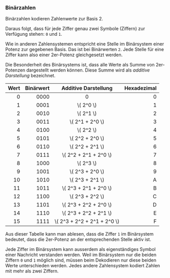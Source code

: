 ### Binärzahlen

<p class="alert alert-primary" markdown="1">
Binärzahlen kodieren Zahlenwerte zur Basis 2.
</p>

Daraus folgt, dass für jede Ziffer genau zwei Symbole (Ziffern) zur Verfügung stehen: `0` und `1`. 

Wie in anderen Zahlensystemen entspricht eine Stelle im Binärsystem einer Potenz zur gegebenen Basis. Das ist bei Binärwerten `2`. Jede Stelle für eine Ziffer kann also einer 2er-Potenz gleichgesetzt werden.

Die Besonderheit des Binärsystems ist, dass alle Werte als Summe von 2er-Potenzen dargestellt werden können. Diese Summe wird als *additive Darstellung* bezeichnet. 

| Wert | Binärwert | Additive Darstellung | Hexadezimal | 
| ---: | ---: | :---: | ---: | 
| 0 | 0000 | 0 | 0 | 
| 1 | 0001 | \\( 2^0 \\) | 1 |
| 2 | 0010 | \\( 2^1 \\) | 2 | 
| 3 | 0011 | \\( 2^1 + 2^0 \\) | 3 |
| 4 | 0100 | \\( 2^2 \\) | 4 |
| 5 | 0101 | \\( 2^2 + 2^0 \\) | 5 |
| 6 | 0110 | \\( 2^2 + 2^1 \\) | 6 | 
| 7 | 0111 | \\( 2^2 + 2^1 + 2^0 \\) | 7 |
| 8 | 1000 | \\( 2^3 \\) | 8 |
| 9 | 1001 | \\( 2^3 + 2^0 \\) | 9 |
| 10 | 1010 | \\( 2^3 + 2^1 \\) | A |
| 11 | 1011 | \\( 2^3 + 2^1 + 2^0 \\) | B | 
| 12 | 1100 | \\( 2^3 + 2^2 \\) | C |
| 13 | 1101 | \\( 2^3 + 2^2 + 2^0 \\) | D |
| 14 | 1110 | \\( 2^3 + 2^2 + 2^1 \\) | E |
| 15 | 1111 | \\( 2^3 + 2^2 + 2^1 + 2^0 \\) | F |

Aus dieser Tabelle kann man ablesen, dass die Ziffer `1` im Binärsystem bedeutet, dass die 2er-Potenz an der entsprechenden Stelle aktiv ist. 

Jede Ziffer im Binärsystem kann ausserdem als eigenständiges Symbol einer Nachricht verstanden werden. Weil im Binärsystem nur die beiden Ziffern `0` und `1` möglich sind, müssen beim Dekodieren nur diese beiden Werte unterschieden werden. Jedes andere Zahlensystem kodiert Zahlen mit mehr als zwei Ziffern.
